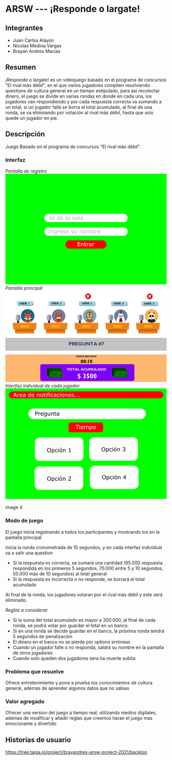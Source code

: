 # ARSW --- ¡Responde o largate!

## Integrantes 
- Juan Carlos Alayon
- Nicolas Medina Vargas
- Brayan Andres Macias

## Resumen
¡Responde o largate! es un videojuego basado en el programa de concursos "El rival más débil", en el que varios jugadores compiten 
resolviendo questions de cultura general en un tiempo estipulado, para así recolectar dinero, el juego se divide en varias rondas
en donde en cada una, los jugadores van respondiendo y por cada respuesta correcta va sumando a un total, si un jugador falla se borra el total
acumulado, al final de una ronda, se va eliminando por votación al rival más débil, hasta que solo quede un jugador en pie.

## Descripción 
Juego Basado en el programa de concursos "El rival más débil". 
### Interfaz 
_Pantalla de registro_
![Screenshot](img/pantallacarga.png)
_Pantalla principal_
![Screenshot](img/pantallaprin.png)
_Interfaz individual de cada jugador_
![Screenshot](img/pantallaindi.png)

image 4
###  Modo de juego 
El juego inicia registrando a todos los participantes y mostrando los en la pantalla principal

inicia la ronda cronometrada de 15 segundos, y en cada interfaz individual va a salir una question

- Si la respuesta es correcta, se sumará una cantidad (95.000 respuesta respondida en los primeros 5 segundos, 70.000 entre 5 y 10 segundos, 50.000 más de 10 segundos) al total general
- Si la respuesta es incorrecta o no responde, se borrará el total acumulado

Al final de la ronda, los jugadores votaran por el rival más débil y este será eliminado.

_Reglas a considerar_
- Si la suma del total acumulado es mayor a 300.000, al final de cada ronda, se podrá votar por guardar el total en un banco.
- Si en una ronda se decide guardar en el banco, la próxima ronda tendrá 5 segundos de penalización 
- El dinero en el banco no se pierde por options erróneas 
- Cuando un jugador falle o no responda, saldrá su nombre en la pantalla de otros jugadores 
- Cuando solo queden dos jugadores sera ha muerte subita

### Problema que resuelve
Ofrece entretenimiento y pone a prueba tus conocimientos de cultura general, además de aprender algunos datos que no sabias

### Valor agregado
Ofrecer una version del juego a tiempo real, utilizando medios digitales, ademas de modificar y añadir reglas que creemos haran el juego mas emocionante y divertido


## Historias de usuario
https://tree.taiga.io/project/brayandres-arsw-project-2021/backlog










